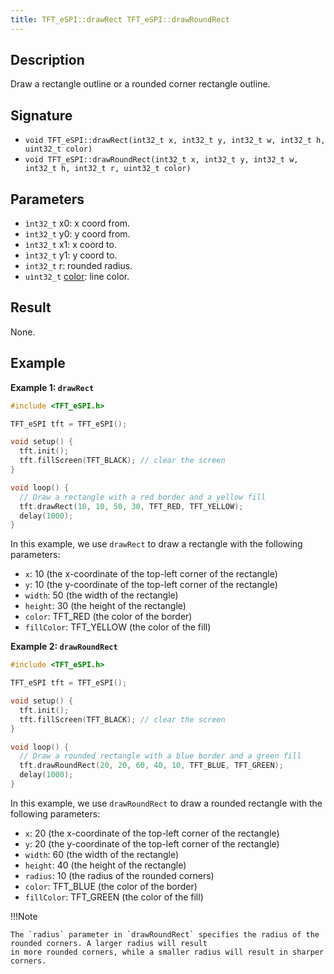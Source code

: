 ```yaml
---
title: TFT_eSPI::drawRect TFT_eSPI::drawRoundRect
---
```


## Description

Draw a rectangle outline or a rounded corner rectangle outline.

## Signature

* `void TFT_eSPI::drawRect(int32_t x, int32_t y, int32_t w, int32_t h, uint32_t color)`
* `void TFT_eSPI::drawRoundRect(int32_t x, int32_t y, int32_t w, int32_t h, int32_t r, uint32_t color)`

## Parameters

* `ìnt32_t` x0: x coord from.
* `ìnt32_t` y0: y coord from.
* `ìnt32_t` x1: x coord to.
* `ìnt32_t` y1: y coord to.
* `int32_t` r: rounded radius.
* `uìnt32_t` [color](../colors.md): line color.

## Result

None.

## Example

**Example 1: `drawRect`**

```c++
#include <TFT_eSPI.h>

TFT_eSPI tft = TFT_eSPI();

void setup() {
  tft.init();
  tft.fillScreen(TFT_BLACK); // clear the screen
}

void loop() {
  // Draw a rectangle with a red border and a yellow fill
  tft.drawRect(10, 10, 50, 30, TFT_RED, TFT_YELLOW);
  delay(1000);
}
```

In this example, we use `drawRect` to draw a rectangle with the following parameters:

* `x`: 10 (the x-coordinate of the top-left corner of the rectangle)
* `y`: 10 (the y-coordinate of the top-left corner of the rectangle)
* `width`: 50 (the width of the rectangle)
* `height`: 30 (the height of the rectangle)
* `color`: TFT_RED (the color of the border)
* `fillColor`: TFT_YELLOW (the color of the fill)

**Example 2: `drawRoundRect`**

```c++
#include <TFT_eSPI.h>

TFT_eSPI tft = TFT_eSPI();

void setup() {
  tft.init();
  tft.fillScreen(TFT_BLACK); // clear the screen
}

void loop() {
  // Draw a rounded rectangle with a blue border and a green fill
  tft.drawRoundRect(20, 20, 60, 40, 10, TFT_BLUE, TFT_GREEN);
  delay(1000);
}
```

In this example, we use `drawRoundRect` to draw a rounded rectangle with the following parameters:

* `x`: 20 (the x-coordinate of the top-left corner of the rectangle)
* `y`: 20 (the y-coordinate of the top-left corner of the rectangle)
* `width`: 60 (the width of the rectangle)
* `height`: 40 (the height of the rectangle)
* `radius`: 10 (the radius of the rounded corners)
* `color`: TFT_BLUE (the color of the border)
* `fillColor`: TFT_GREEN (the color of the fill)

!!!Note

    The `radius` parameter in `drawRoundRect` specifies the radius of the rounded corners. A larger radius will result
    in more rounded corners, while a smaller radius will result in sharper corners.
